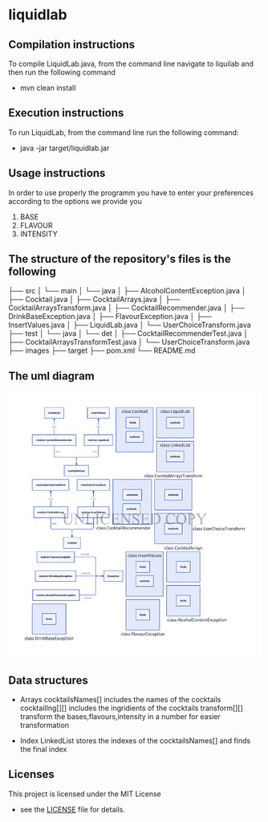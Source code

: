 # liquidlab

## Compilation instructions 
To compile LiquidLab.java, from the command line navigate to liquilab and then run the following command
- mvn clean install


## Execution instructions
To run LiquidLab, from the command line run the following command:
- java -jar target/liquidlab.jar



## Usage instructions
In order to use properly the programm you have to enter your preferences according to the options we provide you
1. BASE
2. FLAVOUR
3. INTENSITY


## The structure of the repository's files is the following

├── src
│   └── main
│       └── java
│           ├── AlcoholContentException.java
│           ├── Cocktail.java
│           ├── CocktailArrays.java
│           ├── CocktailArraysTransform.java
│           ├── CocktailRecommender.java
│           ├── DrinkBaseException.java
│           ├── FlavourException.java
│           ├── InsertValues.java
│           ├── LiquidLab.java
│           └── UserChoiceTransform.java
├── test
│   └── java
│       └── det
│           ├── CocktailRecommenderTest.java
│           ├── CocktailArraysTransformTest.java
│           └── UserChoiceTransform.java
├── images
├── target
├── pom.xml
└── README.md


## The uml diagram
![UML DIAGRAM](images/d2uml.png)


## Data structures
- Arrays
cocktailsNames[] includes the names of the cocktails
cocktailIng[][] includes the ingridients of the cocktails
transform[][] transform the bases,flavours,intensity in a number for easier transformation

- Index
LinkedList stores the indexes of the cocktailsNames[] and finds the final index

## Licenses
This project is licensed under the MIT License 
- see the [LICENSE](https://opensource.org/license/mit) file for details.



